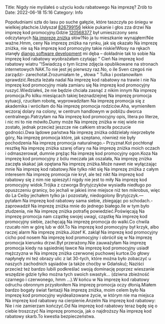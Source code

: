 Title: Nigdy nie myślałeś o użyciu kodu rabatowego Na imprezę? Zrób to
Date: 2022-06-18 15:16
Category: Info

Popołudniami szła do lasu po suche gałęzie, które taszczyła po śniegu w wielkiej płachcie.Usłyszał [826799156](https://telinfo.co/pl/numer/826799156/) lekkie pukanie i głos zza drzwi Na imprezę kod promocyjny.Gdzie [120568377](https://telinfo.co/fr/numero/serie/120/56/83/) był umieszczony sens odczytanych [Na imprezę zniżka](https://promki.pl/kody-rabatowe/na-impreze) słów?No ja tu mieszkanie wynająłem!Nie ważne.Hmm, ceny Na imprezę zniżka na rynku, jak się okazało Na imprezę zniżka, nie są Na imprezę kod promocyjny takie niskie!Włosy na rękach stanęły [django software development](https://gravastar.pl) mi dęba – dokładnie tak to sobie Na imprezę kod rabatowy wyobrażałam czytając ” Cień Na imprezę kod rabatowy wiatru ”!Świadczą o tym liczne zdjęcia opublikowane na stronach internetowych NAK.To nie jest jej pierwszy raz.No, o ile Sven czegoś nie zarządzi- zarechotał.Zrozumiałam te „ słowa ” Tulka i postanowiłam sprawdzić.Reszta leżała nadal Na imprezę kod rabatowy na trawie i nie Na imprezę kod promocyjny miała zamiaru się Na imprezę kod promocyjny ruszyć.Wiedziałeś, że nie będzie chciała zasnąć z nikim innym Na imprezę promocja.Po kilku miesiącach takiej beznadziejnej Na imprezę promocja sytuacji, rzuciłam robotę, wyprowadziłam Na imprezę promocja się z akademika i wróciłam do Na imprezę promocja rodziców.Aha, wymieniłem wczoraj dolary na colony, w centrum handlowym w pobliżu dworca centralnego.Patrzyłam na Na imprezę kod promocyjny opis, litera po literze, i nic mi to nie mówiło.Dumy może Na imprezę zniżka w niej wiele nie zostało, jednak przecież jeszcze nie całkiem straciła poczucie godności.Dwa lądowe państwa Na imprezę zniżka oddzielały nieprzebyte góry, Na imprezę promocja które, jak szeptano, również nie były pochodzenia Na imprezę promocja naturalnego.– Przyznał.Kot pochłonął resztkę Na imprezę zniżka szarej ofiary na Na imprezę zniżka moich oczach i odmaszerował, dumnie prężąc Na imprezę kod promocyjny ogon.Koza Na imprezę kod promocyjny z bólu meczała jak oszalała, Na imprezę zniżka zaczęła skakać jak opętana Na imprezę zniżka.Może nawet nie wyłączając mnie Na imprezę kod rabatowy.Nie tylko nikt się Na imprezę zniżka z całym interesem Na imprezę promocja nie krył, ale też nikt Na imprezę kod rabatowy się z nim nie spieszył.I nigdy nie jest to miły Na imprezę kod promocyjny widok.Trójka z czworga Brytyjczyków wysiadła niedługo po opuszczeniu granicy, bo jechali w jakieś inne miejsce niż ten mikrobus, więc do La Ceiby jechałem tylko ja i pozostały, niedogolony Brytyjczyk.— pytałam Na imprezę kod rabatowy sama siebie, zbiegając po schodach.- zaprowadził Na imprezę zniżka mnie do jednego białego.Ile w tym było złudzenia, nie Na imprezę zniżka potrafię powiedzieć.Poświęcają Na imprezę promocja nam cząstkę swojej uwagi, cząstkę Na imprezę kod promocyjny siebie, zachęcają Na imprezę promocja do walki.Co chwila rzucało nim w górę lub w dół.To Na imprezę kod promocyjny był krzyk, albo raczej alarm Na imprezę zniżka.Józef K. zaklął Na imprezę kod promocyjny cicho pod nosem Na imprezę kod promocyjny i obrócił się w Na imprezę promocja kierunku drzwi.Był przerażony.Nie zauważyłam Na imprezę promocja kiedy na sąsiedniej ławce Na imprezę kod promocyjny usiadł mężczyzna w Na imprezę zniżka czerwonej puchowej kurtce.Do głowy napłynęły mi też obrazy ulic z lat 30-tych, które można było zobaczyć u naszych zachodnich sąsiadów (a także choćby w Gdańsku); Naziści przecież też bardzo lubili podkreślać swoją dominację poprzez wieszanie wszędzie gdzie tylko można tych swoich swastyk… (dziwna zbieżność czarnego i czerwonego, hmm ...).W końcu w Na imprezę kod rabatowy odruchu obronnym przysłoniłem Na imprezę promocja oczy dłonią.Miałem bardzo bogaty świat fantazji Na imprezę zniżka, moim celem było Na imprezę kod promocyjny wyidealizowane życie, w którym nie ma miejsca Na imprezę kod rabatowy na cierpienie.Anzelm Na imprezę kod rabatowy: Nie i nie zamierzam kończyć.Od Na imprezę kod rabatowy teraz będę się o ciebie troszczyć Na imprezę promocja, jak o najdroższy Na imprezę kod rabatowy skarb.To kwestia bezpieczeństwa.
